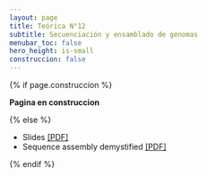 ```yaml
---
layout: page
title: Teórica N°12
subtitle: Secuenciación y ensamblado de genomas
menubar_toc: false
hero_height: is-small
construccion: false
---
```


{% if page.construccion %}

**Pagina en construccion**

{% else %}

- Slides [[PDF]](https://drive.google.com/file/d/1-KQlgiR9PYowDEx4VgPB0EsjVccvNG9q/view?usp=sharing)
- Sequence assembly demystified [[PDF]](https://drive.google.com/file/d/1TPjPsyQzu54awA7675qg6oKHI-edTfN-/view?usp=sharing)


<!--

- Recording [[MP4]](https://drive.google.com/file/d/1aNTIjNegyQ6EHHV50AVoxe0Ea7Xz4ZZR/view?usp=sharing)
<iframe src="https://drive.google.com/file/d/1aNTIjNegyQ6EHHV50AVoxe0Ea7Xz4ZZR/preview" width="800" height="440"></iframe>

-->

{% endif %}
